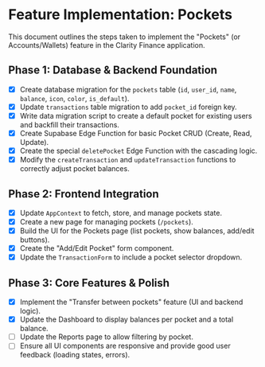 # Feature Implementation: Pockets

This document outlines the steps taken to implement the "Pockets" (or Accounts/Wallets) feature in the Clarity Finance application.

## Phase 1: Database & Backend Foundation
- [x] Create database migration for the `pockets` table (`id`, `user_id`, `name`, `balance`, `icon`, `color`, `is_default`).
- [x] Update `transactions` table migration to add `pocket_id` foreign key.
- [x] Write data migration script to create a default pocket for existing users and backfill their transactions.
- [x] Create Supabase Edge Function for basic Pocket CRUD (Create, Read, Update).
- [x] Create the special `deletePocket` Edge Function with the cascading logic.
- [x] Modify the `createTransaction` and `updateTransaction` functions to correctly adjust pocket balances.

## Phase 2: Frontend Integration
- [x] Update `AppContext` to fetch, store, and manage pockets state.
- [x] Create a new page for managing pockets (`/pockets`).
- [x] Build the UI for the Pockets page (list pockets, show balances, add/edit buttons).
- [x] Create the "Add/Edit Pocket" form component.
- [x] Update the `TransactionForm` to include a pocket selector dropdown.

## Phase 3: Core Features & Polish
- [x] Implement the "Transfer between pockets" feature (UI and backend logic).
- [x] Update the Dashboard to display balances per pocket and a total balance.
- [ ] Update the Reports page to allow filtering by pocket.
- [ ] Ensure all UI components are responsive and provide good user feedback (loading states, errors).